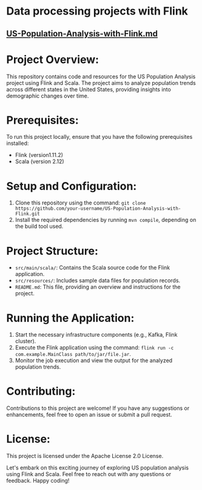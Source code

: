 # Data processing projects with Flink

##  [US-Population-Analysis-with-Flink.md](md/US-Population-Analysis-with-Flink.md) 

# Project Overview:

This repository contains code and resources for the US Population Analysis project using Flink and Scala. The project aims to analyze population trends across different states in the United States, providing insights into demographic changes over time.

# Prerequisites:

To run this project locally, ensure that you have the following prerequisites installed:

- Flink (version1.11.2)
- Scala (version 2.12)

# Setup and Configuration:

1. Clone this repository using the command: `git clone https://github.com/your-username/US-Population-Analysis-with-Flink.git`
2. Install the required dependencies by running  `mvn compile`, depending on the build tool used.

# Project Structure:

- `src/main/scala/`: Contains the Scala source code for the Flink application.
- `src/resources/`: Includes sample data files for population records.
- `README.md`: This file, providing an overview and instructions for the project.

# Running the Application:

1. Start the necessary infrastructure components (e.g., Kafka, Flink cluster).
2. Execute the Flink application using the command: `flink run -c com.example.MainClass path/to/jar/file.jar`.
3. Monitor the job execution and view the output for the analyzed population trends.

# Contributing:

Contributions to this project are welcome! If you have any suggestions or enhancements, feel free to open an issue or submit a pull request.

# License:

This project is licensed under the Apache License 2.0 License.

Let's embark on this exciting journey of exploring US population analysis using Flink and Scala. Feel free to reach out with any questions or feedback. Happy coding!